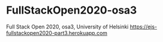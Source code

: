 # FullStackOpen2020-osa3

Full Stack Open 2020, osa3, University of Helsinki
https://ejs-fullstackopen2020-part3.herokuapp.com
